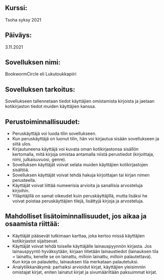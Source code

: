 ## Kurssi:
Tsoha syksy 2021

## Päiväys:
3.11.2021

## Sovelluksen nimi:
BookwormCircle eli Lukutoukkapiiri

## Sovelluksen tarkoitus:
Sovellukseen tallennetaan tiedot käyttäjien omistamista kirjoista ja jaetaan kotikirjaston tiedot muiden käyttäjien kanssa.
 
## Perustoiminnallisuudet:
- Peruskäyttäjä voi luoda tilin sovellukseen.
- Kun peruskäyttäjä on luonut tilin, hän voi kirjautua sisään sovellukseen ja siitä ulos.
- Kirjautuneena käyttäjä voi kuvata oman kotikirjastonsa sisällön kertomalla, mitä kirjoja omistaa antamalla niistä perustiedot (kirjoittaja, nimi, julkaisuvuosi, genre). 
- Sovelluksen käyttäjät voivat selata muiden käyttäjien kotikirjastojen sisältöä. 
- Sovelluksen käyttäjät voivat tehdä hakuja kirjoittajan tai kirjan nimen perusteella.
- Käyttäjät voivat liittää numeerisia arvioita ja sanallisia arvosteluja kirjoihin.
- Ylläpitäjillä on samat oikeudet kuin peruskäyttäjillä, mutta lisäksi he voivat poistaa peruskäyttäjien tilejä, lisättyjä kirjoja ja arvosteluja. 

## Mahdolliset lisätoiminnallisuudet, jos aikaa ja osaamista riittää:
- Käyttäjät pääsevät tutkimaan karttaa, joka kertoo missä käyttäjien kotikirjastot sijaitsevat.
- Käyttäjät voivat tehdä toiselle käyttäjälle lainauspyynnön kirjasta. Jos lainauspyyntö hyväksytään, kirjaan liitetään lainaustiedot (lainauksen tila = lainattu, kenelle se on 
lainattu, milloin lainattu, milloin palautettava). Kun kirja on palautettu, lainauksen tila merkataan palautetuksi. 
- Analytiikkanäkymä: parhaiksi arvioidut kirjat, käyttäjien yleisimmin omistajat kirjat, eniten lainatut kirjat ja sivumääriltään paksuimmat kirjat. 
